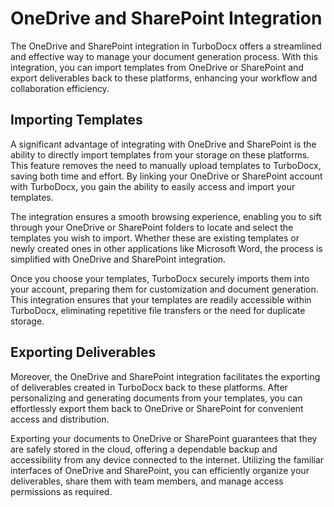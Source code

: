 # OneDrive and SharePoint Integration

The OneDrive and SharePoint integration in TurboDocx offers a streamlined and effective way to manage your document generation process. With this integration, you can import templates from OneDrive or SharePoint and export deliverables back to these platforms, enhancing your workflow and collaboration efficiency.

## Importing Templates

A significant advantage of integrating with OneDrive and SharePoint is the ability to directly import templates from your storage on these platforms. This feature removes the need to manually upload templates to TurboDocx, saving both time and effort. By linking your OneDrive or SharePoint account with TurboDocx, you gain the ability to easily access and import your templates.

The integration ensures a smooth browsing experience, enabling you to sift through your OneDrive or SharePoint folders to locate and select the templates you wish to import. Whether these are existing templates or newly created ones in other applications like Microsoft Word, the process is simplified with OneDrive and SharePoint integration.

Once you choose your templates, TurboDocx securely imports them into your account, preparing them for customization and document generation. This integration ensures that your templates are readily accessible within TurboDocx, eliminating repetitive file transfers or the need for duplicate storage.

## Exporting Deliverables

Moreover, the OneDrive and SharePoint integration facilitates the exporting of deliverables created in TurboDocx back to these platforms. After personalizing and generating documents from your templates, you can effortlessly export them back to OneDrive or SharePoint for convenient access and distribution.

Exporting your documents to OneDrive or SharePoint guarantees that they are safely stored in the cloud, offering a dependable backup and accessibility from any device connected to the internet. Utilizing the familiar interfaces of OneDrive and SharePoint, you can efficiently organize your deliverables, share them with team members, and manage access permissions as required.